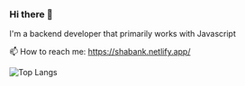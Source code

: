 ### Hi there 👋

I'm a backend developer that primarily works with Javascript

📫 How to reach me: https://shabank.netlify.app/

![Top Langs](https://github-readme-stats.vercel.app/api/top-langs/?username=ShabanK&layout=compact)
